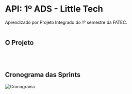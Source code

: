 # API: 1º ADS - Little Tech

Aprendizado por Projeto Integrado do 1º semestre da FATEC.
<br>
<br>
<h2> O Projeto</h2>
<br>
<br>
<h2>Cronograma das Sprints</h2>

![Cronograma](https://user-images.githubusercontent.com/102386908/162819494-7e97a557-dfd7-4615-af3a-8a8293b009da.jpeg)
